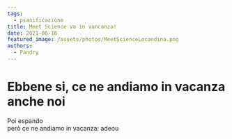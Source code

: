 ```yaml
---
tags: 
  - pianificazione
title: Meet Science va in vancanza!
date: 2021-06-16
featured_image: /assets/photos/MeetScienceLocandina.png
authors: 
  - Pandry
---
```


# Ebbene si, ce ne andiamo in vacanza anche noi
Poi espando  
però ce ne andiamo in vacanza: adeou
